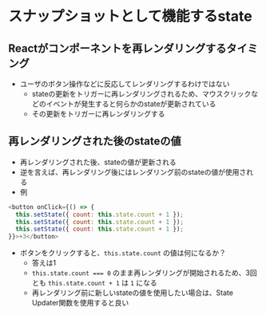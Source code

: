 # スナップショットとして機能するstate
## Reactがコンポーネントを再レンダリングするタイミング
- ユーザのボタン操作などに反応してレンダリングするわけではない
  - stateの更新をトリガーに再レンダリングされるため、マウスクリックなどのイベントが発生すると何らかのstateが更新されている
  - その更新をトリガーに再レンダリングする

## 再レンダリングされた後のstateの値
- 再レンダリングされた後、stateの値が更新される
- 逆を言えば、再レンダリング後にはレンダリング前のstateの値が使用される
- 例
```js
<button onClick={() => {
  this.setState({ count: this.state.count + 1 });
  this.setState({ count: this.state.count + 1 });
  this.setState({ count: this.state.count + 1 });
}}>+3</button>
```
- ボタンをクリックすると、`this.state.count` の値は何になるか？
  - 答えは1
  - `this.state.count === 0` のまま再レンダリングが開始されるため、3回とも `this.state.count + 1` は `1` になる
  - 再レンダリング前に新しいstateの値を使用したい場合は、State Updater関数を使用すると良い